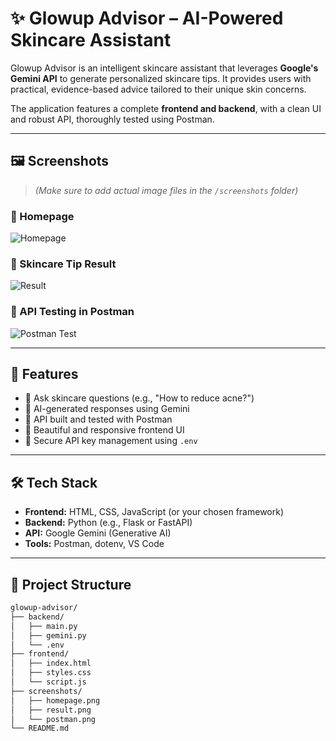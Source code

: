 # ✨ Glowup Advisor – AI-Powered Skincare Assistant

Glowup Advisor is an intelligent skincare assistant that leverages **Google's Gemini API** to generate personalized skincare tips. It provides users with practical, evidence-based advice tailored to their unique skin concerns.

The application features a complete **frontend and backend**, with a clean UI and robust API, thoroughly tested using Postman.

---

## 🖼️ Screenshots

> *(Make sure to add actual image files in the `/screenshots` folder)*

### 🔹 Homepage
![Homepage](screenshots/s1.png)

### 🔹 Skincare Tip Result
![Result](screenshots/s2.png)



### 🔹 API Testing in Postman
![Postman Test](screenshots/s3.png)

---

## 🚀 Features

- 💬 Ask skincare questions (e.g., "How to reduce acne?")
- 🧠 AI-generated responses using Gemini
- 📡 API built and tested with Postman
- 🎨 Beautiful and responsive frontend UI
- 🔐 Secure API key management using `.env`

---

## 🛠️ Tech Stack

- **Frontend:** HTML, CSS, JavaScript (or your chosen framework)
- **Backend:** Python (e.g., Flask or FastAPI)
- **API:** Google Gemini (Generative AI)
- **Tools:** Postman, dotenv, VS Code

---

## 📁 Project Structure

```bash
glowup-advisor/
├── backend/
│   ├── main.py
│   ├── gemini.py
│   └── .env
├── frontend/
│   ├── index.html
│   ├── styles.css
│   └── script.js
├── screenshots/
│   ├── homepage.png
│   ├── result.png
│   └── postman.png
└── README.md
